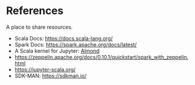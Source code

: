 # References

A place to share resources.

* Scala Docs: https://docs.scala-lang.org/
* Spark Docs: https://spark.apache.org/docs/latest/
* A Scala kernel for Jupyter: [Almond](https://almond.sh/)
* https://zeppelin.apache.org/docs/0.10.1/quickstart/spark_with_zeppelin.html
* https://jupyter-scala.org/
* SDK-MAN: https://sdkman.io/

